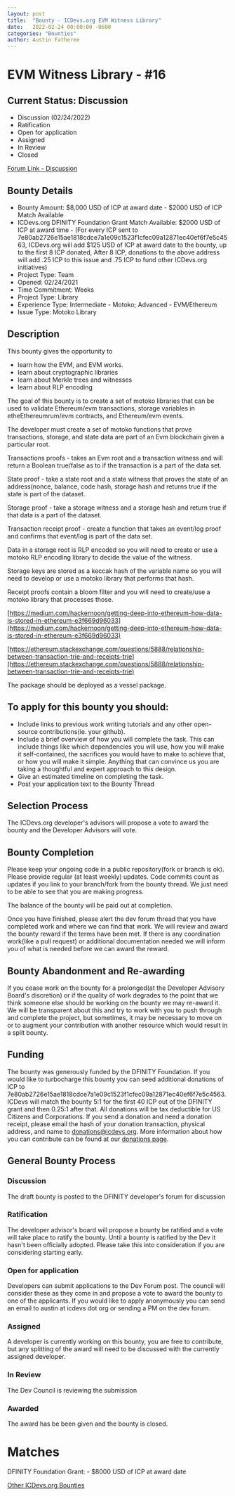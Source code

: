 ```yaml
---
layout: post
title:  "Bounty - ICDevs.org EVM Witness Library"
date:   2022-02-24 00:00:00 -0600
categories: "Bounties"
author: Austin Fatheree
---
```


# EVM Witness Library - #16

## Current Status: Discussion

* Discussion (02/24/2022)
* Ratification 
* Open for application
* Assigned 
* In Review 
* Closed 

[Forum Link - Discussion](https://forum.dfinity.org/t/icdevs-org-bounty-16-evm-witness-library-8-000)

## Bounty Details

* Bounty Amount: $8,000 USD of ICP at award date - $2000 USD of ICP Match Available
* ICDevs.org DFINITY Foundation Grant Match Available: $2000 USD of ICP at award time - (For every ICP sent to 7e80ab2726e15ae1818cdce7a1e09c1523f1cfec09a12871ec40ef6f7e5c4563, ICDevs.org will add $125 USD of ICP at award date to the bounty, up to the first 8 ICP donated, After 8 ICP, donations to the above address will add .25 ICP to this issue and .75 ICP to fund other ICDevs.org initiatives)
* Project Type: Team
* Opened: 02/24/2021
* Time Commitment: Weeks
* Project Type: Library
* Experience Type: Intermediate - Motoko; Advanced - EVM/Ethereum
* Issue Type: Motoko Library

## Description

This bounty gives the opportunity to

* learn how the EVM, and EVM works.
* learn about cryptographic libraries
* learn about Merkle trees and witnesses
* learn about RLP encoding

The goal of this bounty is to create a set of motoko libraries that can be used to validate Ethereum/evm transactions, storage variables in etheEthereumrum/evm contracts, and Ethereum/evm events.

The developer must create a set of motoko functions that prove transactions, storage, and state data are part of an Evm blockchain given a particular root. 

Transactions proofs - takes an Evm root and a transaction witness and will return a Boolean true/false as to if the transaction is a part of the data set.

State proof - take a state root and a state witness that proves the state of an address(nonce, balance, code hash, storage hash and returns true if the state is part of the dataset.

Storage proof - take a storage witness and a storage hash and return true if that data is a part of the dataset.

Transaction receipt proof - create a function that takes an event/log proof and confirms that event/log is part of the data set.

Data in a storage root is RLP encoded so you will need to create or use a motoko RLP encoding library to decide the value of the witness.

Storage keys are stored as a keccak hash of the variable name so you will need to develop or use a motoko library that performs that hash.

Receipt proofs contain a bloom filter and you will need to create/use a motoko library that processes those.

[https://medium.com/hackernoon/getting-deep-into-ethereum-how-data-is-stored-in-ethereum-e3f669d96033](https://medium.com/hackernoon/getting-deep-into-ethereum-how-data-is-stored-in-ethereum-e3f669d96033)

[https://ethereum.stackexchange.com/questions/5888/relationship-between-transaction-trie-and-receipts-trie](https://ethereum.stackexchange.com/questions/5888/relationship-between-transaction-trie-and-receipts-trie)

The package should be deployed as a vessel package.


## To apply for this bounty you should:

* Include links to previous work writing tutorials and any other open-source contributions(ie. your github).
* Include a brief overview of how you will complete the task. This can include things like which dependencies you will use, how you will make it self-contained, the sacrifices you would have to make to achieve that, or how you will make it simple. Anything that can convince us you are taking a thoughtful and expert approach to this design.
* Give an estimated timeline on completing the task.
* Post your application text to the Bounty Thread

## Selection Process

The ICDevs.org developer's advisors will propose a vote to award the bounty and the Developer Advisors will vote.

## Bounty Completion

Please keep your ongoing code in a public repository(fork or branch is ok). Please provide regular (at least weekly) updates.  Code commits count as updates if you link to your branch/fork from the bounty thread.  We just need to be able to see that you are making progress.

The balance of the bounty will be paid out at completion.

Once you have finished, please alert the dev forum thread that you have completed work and where we can find that work.  We will review and award the bounty reward if the terms have been met.  If there is any coordination work(like a pull request) or additional documentation needed we will inform you of what is needed before we can award the reward.

## Bounty Abandonment and Re-awarding

If you cease work on the bounty for a prolonged(at the Developer Advisory Board's discretion) or if the quality of work degrades to the point that we think someone else should be working on the bounty we may re-award it.  We will be transparent about this and try to work with you to push through and complete the project, but sometimes, it may be necessary to move on or to augment your contribution with another resource which would result in a split bounty.

## Funding

The bounty was generously funded by the DFINITY Foundation. If you would like to turbocharge this bounty you can seed additional donations of ICP to 7e80ab2726e15ae1818cdce7a1e09c1523f1cfec09a12871ec40ef6f7e5c4563.  ICDevs will match the bounty 5:1 for the first 40 ICP out of the DFINITY grant and then 0.25:1 after that.  All donations will be tax deductible for US Citizens and Corporations.  If you send a donation and need a donation receipt, please email the hash of your donation transaction, physical address, and name to donations@icdevs.org.  More information about how you can contribute can be found at our [donations page](https://icdevs.org/donations.html).


## General Bounty Process

### Discussion

The draft bounty is posted to the DFINITY developer's forum for discussion

### Ratification

The developer advisor's board will propose a bounty be ratified and a vote will take place to ratify the bounty.  Until a bounty is ratified by the Dev it hasn't been officially adopted. Please take this into consideration if you are considering starting early.

### Open for application

Developers can submit applications to the Dev Forum post.  The council will consider these as they come in and propose a vote to award the bounty to one of the applicants.  If you would like to apply anonymously you can send an email to austin at icdevs dot org or sending a PM on the dev forum.

### Assigned

A developer is currently working on this bounty, you are free to contribute, but any splitting of the award will need to be discussed with the currently assigned developer.

### In Review

The Dev Council is reviewing the submission

### Awarded

The award has be been given and the bounty is closed.

# Matches

DFINITY Foundation Grant: - $8000 USD of ICP at award date


[Other ICDevs.org Bounties](https://icdevs.org/bounties.html)

